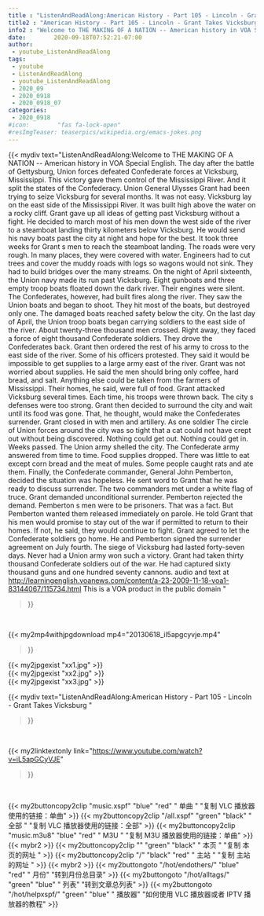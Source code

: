 ```yaml
---
title : "ListenAndReadAlong:American History - Part 105 - Lincoln - Grant Takes Vicksburg "
title2 : "American History - Part 105 - Lincoln - Grant Takes Vicksburg "
info2 : "Welcome to THE MAKING OF A NATION -- American history in VOA Special English. The day after the battle of Gettysburg, Union forces defeated Confederate forces at Vicksburg, Mississippi. This victory gave them control of the Mississippi River. And it split the states of the Confederacy. Union General Ulysses Grant had been trying to seize Vicksburg for several months. It was not easy.   Vicksburg lay on the east side of the Mississippi River. It was built high above the water on a rocky cliff.  Grant gave up all ideas of getting past Vicksburg without a fight. He decided to march most of his men down the west side of the river to a steamboat landing thirty kilometers below Vicksburg. He would send his navy boats past the city at night and hope for the best. It took three weeks for Grant s men to reach the steamboat landing. The roads were very rough. In many places, they were covered with water. Engineers had to cut trees and cover the muddy roads with logs so wagons would not sink. They had to build bridges over the many streams. On the night of April sixteenth, the Union navy made its run past Vicksburg. Eight gunboats and three empty troop boats floated down the dark river. Their engines were silent. The Confederates, however, had built fires along the river. They saw the Union boats and began to shoot. They hit most of the boats, but destroyed only one. The damaged boats reached safety below the city. On the last day of April, the Union troop boats began carrying soldiers to the east side of the river. About twenty-three thousand men crossed. Right away, they faced a force of eight thousand Confederate soldiers. They drove the Confederates back. Grant then ordered the rest of his army to cross to the east side of the river. Some of his officers protested. They said it would be impossible to get supplies to a large army east of the river. Grant was not worried about supplies. He said the men should bring only coffee, hard bread, and salt. Anything else could be taken from the farmers of Mississippi. Their homes, he said, were full of food. Grant attacked Vicksburg several times. Each time, his troops were thrown back. The city s defenses were too strong. Grant then decided to surround the city and wait until its food was gone. That, he thought, would make the Confederates surrender. Grant closed in with men and artillery. As one soldier    The circle of Union forces around the city was so tight that a cat could not have crept out without being discovered.  Nothing could get out. Nothing could get in. Weeks passed. The Union army shelled the city. The Confederate army answered from time to time. Food supplies dropped. There was little to eat except corn bread and the meat of mules. Some people caught rats and ate them. Finally, the Confederate commander, General John Pemberton, decided the situation was hopeless. He sent word to Grant that he was ready to discuss surrender. The two commanders met under a white flag of truce. Grant demanded unconditional surrender. Pemberton rejected the demand. Pemberton s men were to be prisoners. That was a fact. But Pemberton wanted them released immediately on parole. He told Grant that his men would promise to stay out of the war if permitted to return to their homes. If not, he said, they would continue to fight. Grant agreed to let the Confederate soldiers go home. He and Pemberton signed the surrender agreement on July fourth. The siege of Vicksburg had lasted forty-seven days. Never had a Union army won such a victory. Grant had taken thirty thousand Confederate soldiers out of the war. He had captured sixty thousand guns and one hundred seventy cannons. audio and text at http://learningenglish.voanews.com/content/a-23-2009-11-18-voa1-83144067/115734.html   This is a VOA product in the public domain "
date:        2020-09-18T07:52:21-07:00
author:
 - youtube_ListenAndReadAlong
tags:
 - youtube
 - ListenAndReadAlong
 - youtube_ListenAndReadAlong
 - 2020_09
 - 2020_0918
 - 2020_0918_07
categories:
 - 2020_0918
#icon:        "fas fa-lock-open"
#resImgTeaser: teaserpics/wikipedia.org/emacs-jokes.png
---
```


{{< mydiv text="ListenAndReadAlong:Welcome to THE MAKING OF A NATION -- American history in VOA Special English. The day after the battle of Gettysburg, Union forces defeated Confederate forces at Vicksburg, Mississippi. This victory gave them control of the Mississippi River. And it split the states of the Confederacy. Union General Ulysses Grant had been trying to seize Vicksburg for several months. It was not easy.   Vicksburg lay on the east side of the Mississippi River. It was built high above the water on a rocky cliff.  Grant gave up all ideas of getting past Vicksburg without a fight. He decided to march most of his men down the west side of the river to a steamboat landing thirty kilometers below Vicksburg. He would send his navy boats past the city at night and hope for the best. It took three weeks for Grant s men to reach the steamboat landing. The roads were very rough. In many places, they were covered with water. Engineers had to cut trees and cover the muddy roads with logs so wagons would not sink. They had to build bridges over the many streams. On the night of April sixteenth, the Union navy made its run past Vicksburg. Eight gunboats and three empty troop boats floated down the dark river. Their engines were silent. The Confederates, however, had built fires along the river. They saw the Union boats and began to shoot. They hit most of the boats, but destroyed only one. The damaged boats reached safety below the city. On the last day of April, the Union troop boats began carrying soldiers to the east side of the river. About twenty-three thousand men crossed. Right away, they faced a force of eight thousand Confederate soldiers. They drove the Confederates back. Grant then ordered the rest of his army to cross to the east side of the river. Some of his officers protested. They said it would be impossible to get supplies to a large army east of the river. Grant was not worried about supplies. He said the men should bring only coffee, hard bread, and salt. Anything else could be taken from the farmers of Mississippi. Their homes, he said, were full of food. Grant attacked Vicksburg several times. Each time, his troops were thrown back. The city s defenses were too strong. Grant then decided to surround the city and wait until its food was gone. That, he thought, would make the Confederates surrender. Grant closed in with men and artillery. As one soldier    The circle of Union forces around the city was so tight that a cat could not have crept out without being discovered.  Nothing could get out. Nothing could get in. Weeks passed. The Union army shelled the city. The Confederate army answered from time to time. Food supplies dropped. There was little to eat except corn bread and the meat of mules. Some people caught rats and ate them. Finally, the Confederate commander, General John Pemberton, decided the situation was hopeless. He sent word to Grant that he was ready to discuss surrender. The two commanders met under a white flag of truce. Grant demanded unconditional surrender. Pemberton rejected the demand. Pemberton s men were to be prisoners. That was a fact. But Pemberton wanted them released immediately on parole. He told Grant that his men would promise to stay out of the war if permitted to return to their homes. If not, he said, they would continue to fight. Grant agreed to let the Confederate soldiers go home. He and Pemberton signed the surrender agreement on July fourth. The siege of Vicksburg had lasted forty-seven days. Never had a Union army won such a victory. Grant had taken thirty thousand Confederate soldiers out of the war. He had captured sixty thousand guns and one hundred seventy cannons. audio and text at http://learningenglish.voanews.com/content/a-23-2009-11-18-voa1-83144067/115734.html   This is a VOA product in the public domain "
>}}
<br>


{{< my2mp4withjpgdownload mp4="20130618_il5apgcyvje.mp4"
>}}

{{< my2jpgexist "xx1.jpg" >}}<br>
{{< my2jpgexist "xx2.jpg" >}}<br>
{{< my2jpgexist "xx3.jpg" >}}<br>



{{< mydiv text="ListenAndReadAlong:American History - Part 105 - Lincoln - Grant Takes Vicksburg "
>}}
<br>

{{< my2linktextonly link="https://www.youtube.com/watch?v=iL5apGCyVJE"
>}}


<br>

{{< my2buttoncopy2clip "music.xspf"        "blue"   "red"    " 单曲 "  "复制 VLC 播放器使用的链接：单曲" >}} {{< my2buttoncopy2clip "/all.xspf"         "green"  "black"  " 全部 "  "复制 VLC 播放器使用的链接：全部" >}} {{< my2buttoncopy2clip "music.m3u8"        "blue"   "red"    " M3U  "    "复制 M3U 播放器使用的链接：单曲" >}} {{< mybr2 >}} {{< my2buttoncopy2clip ""                  "green"  "black"  " 本页 "    "复制 本页的网址 " >}} {{< my2buttoncopy2clip "/"                 "black"  "red"    " 主站 "    "复制 主站的网址 " >}} {{< mybr2 >}} {{< my2buttongoto      "/hot/endothers/"   "blue"   "red"    " 月份"   "转到月份总目录" >}} {{< my2buttongoto      "/hot/alltags/"     "green"  "blue"   " 列表"   "转到文章总列表" >}} {{< my2buttongoto      "/hot/helpxspf/"    "green"  "blue"   " 播放器" "如何使用 VLC 播放器或者 IPTV 播放器的教程" >}} 
